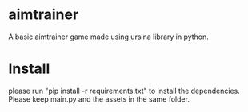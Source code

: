 # aimtrainer
A basic aimtrainer game made using ursina library in python.

# Install
please run "pip install -r requirements.txt" to install the dependencies. Please keep main.py and the assets in the same folder.

